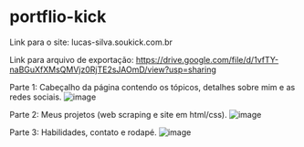 # portflio-kick

Link para o site: lucas-silva.soukick.com.br

Link para arquivo de exportação: https://drive.google.com/file/d/1vfTY-naBGuXfXMsQMVjz0RjTE2sJAOmD/view?usp=sharing

Parte 1: Cabeçalho da página contendo os tópicos, detalhes sobre mim e as redes sociais.
![image](https://user-images.githubusercontent.com/92893157/161455945-b8aea1e2-9af5-433f-b4d6-8795c545370b.png)

Parte 2: Meus projetos (web scraping e site em html/css).
![image](https://user-images.githubusercontent.com/92893157/161455998-b0707990-2ea9-4379-bc42-8570499ebcb2.png)

Parte 3: Habilidades, contato e rodapé.
![image](https://user-images.githubusercontent.com/92893157/161456038-ed9474df-9cab-4fbd-96cd-d652ec746286.png)
